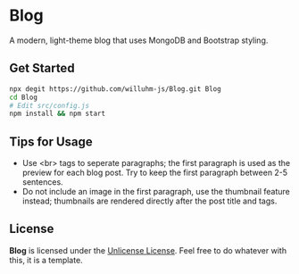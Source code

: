 # Blog
A modern, light-theme blog that uses MongoDB and Bootstrap styling.

## Get Started
```bash
npx degit https://github.com/willuhm-js/Blog.git Blog
cd Blog
# Edit src/config.js
npm install && npm start
```

## Tips for Usage
* Use &lt;br&gt; tags to seperate paragraphs; the first paragraph is used as the preview for each blog post. Try to keep the first paragraph between 2-5 sentences.
* Do not include an image in the first paragraph, use the thumbnail feature instead; thumbnails are rendered directly after the post title and tags.

## License
**Blog** is licensed under the [Unlicense License](https://github.com/willuhm-js/Blog/blob/main/LICENSE). Feel free to do whatever with this, it is a template.
